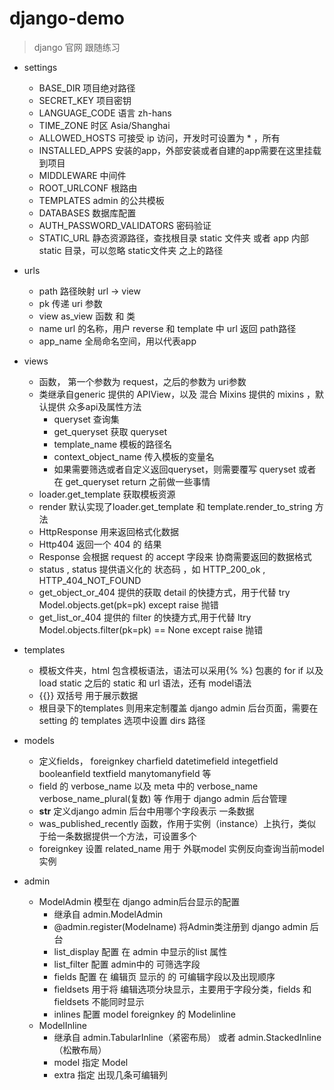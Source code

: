 # django-demo

> django 官网 跟随练习

+ settings
    - BASE_DIR 项目绝对路径
    - SECRET_KEY 项目密钥
    - LANGUAGE_CODE 语言 zh-hans
    - TIME_ZONE 时区 Asia/Shanghai
    - ALLOWED_HOSTS 可接受 ip 访问，开发时可设置为 * ，所有
    - INSTALLED_APPS 安装的app，外部安装或者自建的app需要在这里挂载到项目
    - MIDDLEWARE 中间件
    - ROOT_URLCONF 根路由
    - TEMPLATES admin 的公共模板
    - DATABASES 数据库配置
    - AUTH_PASSWORD_VALIDATORS 密码验证
    - STATIC_URL 静态资源路径，查找根目录 static 文件夹 或者 app 内部 static 目录，可以忽略 static文件夹 之上的路径

+ urls
    - path 路径映射  url -> view 
    - pk 传递 uri 参数
    - view as_view 函数 和 类 
    - name url 的名称，用户 reverse 和 template 中 url 返回 path路径
    - app_name 全局命名空间，用以代表app

+ views
    - 函数， 第一个参数为 request，之后的参数为 uri参数
    - 类继承自generic 提供的 APIView，以及 混合 Mixins 提供的 mixins ，默认提供 众多api及属性方法
        - queryset 查询集
        - get_queryset 获取 queryset
        - template_name 模板的路径名
        - context_object_name 传入模板的变量名
        - 如果需要筛选或者自定义返回queryset，则需要覆写 queryset 或者 在 get_queryset return 之前做一些事情
    - loader.get_template 获取模板资源
    - render 默认实现了loader.get_template 和 template.render_to_string 方法
    - HttpResponse 用来返回格式化数据
    - Http404 返回一个 404 的 结果
    - Response 会根据 request 的 accept 字段来 协商需要返回的数据格式
    - status , status 提供语义化的 状态码 ，如 HTTP_200_ok  , HTTP_404_NOT_FOUND
    - get_object_or_404 提供的获取 detail 的快捷方式，用于代替 try Model.objects.get(pk=pk) except raise 抛错
    - get_list_or_404 提供的 filter 的快捷方式,用于代替 ltry Model.objects.filter(pk=pk) == None except raise 抛错
   
+ templates
    - 模板文件夹，html 包含模板语法，语法可以采用{% %} 包裹的 for if 以及 load static 之后的 static 和 url 语法，还有 model语法
    - {{}} 双括号 用于展示数据
    - 根目录下的templates 则用来定制覆盖 django admin 后台页面，需要在 setting 的 templates 选项中设置 dirs 路径

+ models
    - 定义fields， foreignkey  charfield datetimefield  integetfield booleanfield textfield manytomanyfield 等
    - field 的 verbose_name 以及 meta 中的 verbose_name verbose_name_plural(复数) 等 作用于 django admin 后台管理
    - __str__ 定义django admin 后台中用哪个字段表示 一条数据
    - was_published_recently 函数，作用于实例（instance）上执行，类似于给一条数据提供一个方法，可设置多个
    - foreignkey 设置 related_name 用于 外联model 实例反向查询当前model实例
  
+ admin
    - ModelAdmin 模型在 django admin后台显示的配置
        - 继承自 admin.ModelAdmin
        - @admin.register(Modelname) 将Admin类注册到 django admin 后台
        - list_display 配置 在 admin 中显示的list 属性
        - list_filter 配置 admin中的 可筛选字段
        - fields 配置 在 编辑页 显示的 的 可编辑字段以及出现顺序
        - fieldsets 用于将 编辑选项分块显示，主要用于字段分类，fields 和 fieldsets 不能同时显示
        - inlines 配置 model foreignkey 的 Modelinline
    - ModelInline  
        - 继承自 admin.TabularInline（紧密布局） 或者 admin.StackedInline （松散布局）
        - model 指定 Model
        - extra 指定 出现几条可编辑列
    
     
  
